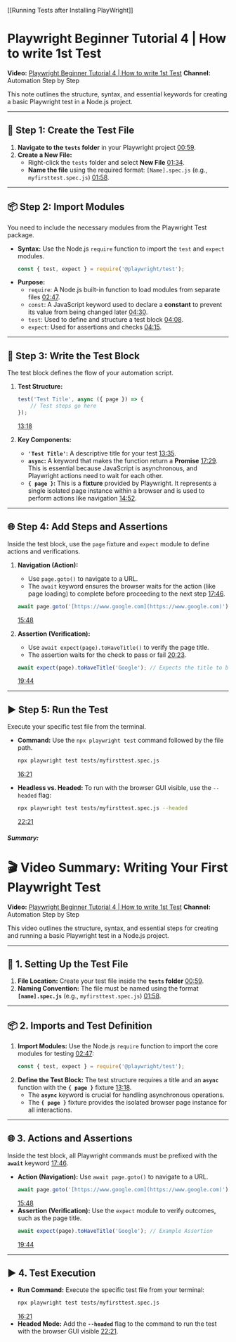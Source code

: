 [[Running Tests after Installing PlayWright]]
# Playwright Beginner Tutorial 4 | How to write 1st Test

**Video:** [Playwright Beginner Tutorial 4 | How to write 1st Test](https://youtu.be/wuWLpsRwB5o)
**Channel:** Automation Step by Step

This note outlines the structure, syntax, and essential keywords for creating a basic Playwright test in a Node.js project.

---

## 📝 Step 1: Create the Test File

1.  **Navigate to the `tests` folder** in your Playwright project [00:59](https://youtu.be/wuWLpsRwB5o?t=59).
2.  **Create a New File:**
    * Right-click the `tests` folder and select **New File** [01:34](https://youtu.be/wuWLpsRwB5o?t=94).
    * **Name the file** using the required format: `[Name].spec.js` (e.g., `myfirsttest.spec.js`) [01:58](https://youtu.be/wuWLpsRwB5o?t=118).

---

## 📦 Step 2: Import Modules

You need to include the necessary modules from the Playwright Test package.

* **Syntax:** Use the Node.js `require` function to import the `test` and `expect` modules.
    ```javascript
    const { test, expect } = require('@playwright/test');
    ```
* **Purpose:**
    * `require`: A Node.js built-in function to load modules from separate files [02:47](https://youtu.be/wuWLpsRwB5o?t=167).
    * `const`: A JavaScript keyword used to declare a **constant** to prevent its value from being changed later [04:30](https://youtu.be/wuWLpsRwB5o?t=270).
    * `test`: Used to define and structure a test block [04:08](https://youtu.be/wuWLpsRwB5o?t=248).
    * `expect`: Used for assertions and checks [04:15](https://youtu.be/wuWLpsRwB5o?t=255).

---

## 📜 Step 3: Write the Test Block

The test block defines the flow of your automation script.

1.  **Test Structure:**
    ```javascript
    test('Test Title', async ({ page }) => {
        // Test steps go here
    });
    ```
    [13:18](https://youtu.be/wuWLpsRwB5o?t=798)

2.  **Key Components:**
    * **`'Test Title'`:** A descriptive title for your test [13:35](https://youtu.be/wuWLpsRwB5o?t=815).
    * **`async`:** A keyword that makes the function return a **Promise** [17:29](https://youtu.be/wuWLpsRwB5o?t=1049). This is essential because JavaScript is asynchronous, and Playwright actions need to wait for each other.
    * **`{ page }`:** This is a **fixture** provided by Playwright. It represents a single isolated page instance within a browser and is used to perform actions like navigation [14:52](https://youtu.be/wuWLpsRwB5o?t=892).

---

## 🌐 Step 4: Add Steps and Assertions

Inside the test block, use the `page` fixture and `expect` module to define actions and verifications.

1.  **Navigation (Action):**
    * Use `page.goto()` to navigate to a URL.
    * The `await` keyword ensures the browser waits for the action (like page loading) to complete before proceeding to the next step [17:46](https://youtu.be/wuWLpsRwB5o?t=1066).
    ```javascript
    await page.goto('[https://www.google.com](https://www.google.com)'); // Example URL
    ```
    [15:48](https://youtu.be/wuWLpsRwB5o?t=948)

2.  **Assertion (Verification):**
    * Use `await expect(page).toHaveTitle()` to verify the page title.
    * The assertion waits for the check to pass or fail [20:23](https://youtu.be/wuWLpsRwB5o?t=1223).
    ```javascript
    await expect(page).toHaveTitle('Google'); // Expects the title to be 'Google'
    ```
    [19:44](https://youtu.be/wuWLpsRwB5o?t=1184)

---

## ▶️ Step 5: Run the Test

Execute your specific test file from the terminal.

* **Command:** Use the `npx playwright test` command followed by the file path.
    ```bash
    npx playwright test tests/myfirsttest.spec.js
    ```
    [16:21](https://youtu.be/wuWLpsRwB5o?t=981)

* **Headless vs. Headed:** To run with the browser GUI visible, use the `--headed` flag:
    ```bash
    npx playwright test tests/myfirsttest.spec.js --headed 
    ```
    [22:21](https://youtu.be/wuWLpsRwB5o?t=1341)
##### Summary:
# 🎬 Video Summary: Writing Your First Playwright Test

**Video:** [Playwright Beginner Tutorial 4 | How to write 1st Test](https://youtu.be/wuWLpsRwB5o)
**Channel:** Automation Step by Step

This video outlines the structure, syntax, and essential steps for creating and running a basic Playwright test in a Node.js project.

---

## 📝 1. Setting Up the Test File

1.  **File Location:** Create your test file inside the **`tests` folder** [00:59](https://youtu.be/wuWLpsRwB5o?t=59).
2.  **Naming Convention:** The file must be named using the format **`[name].spec.js`** (e.g., `myfirsttest.spec.js`) [01:58](https://youtu.be/wuWLpsRwB5o?t=118).

---

## 📦 2. Imports and Test Definition

1.  **Import Modules:** Use the Node.js `require` function to import the core modules for testing [02:47](https://youtu.be/wuWLpsRwB5o?t=167):
    ```javascript
    const { test, expect } = require('@playwright/test');
    ```
2.  **Define the Test Block:** The test structure requires a title and an **`async`** function with the **`{ page }`** fixture [13:18](https://youtu.be/wuWLpsRwB5o?t=798).
    * The **`async`** keyword is crucial for handling asynchronous operations.
    * The **`{ page }`** fixture provides the isolated browser page instance for all interactions.

---

## 🌐 3. Actions and Assertions

Inside the test block, all Playwright commands must be prefixed with the **`await`** keyword [17:46](https://youtu.be/wuWLpsRwB5o?t=1066).

* **Action (Navigation):** Use `await page.goto()` to navigate to a URL.
    ```javascript
    await page.goto('[https://www.google.com](https://www.google.com)'); // Example Action
    ```
    [15:48](https://youtu.be/wuWLpsRwB5o?t=948)
* **Assertion (Verification):** Use the `expect` module to verify outcomes, such as the page title.
    ```javascript
    await expect(page).toHaveTitle('Google'); // Example Assertion
    ```
    [19:44](https://youtu.be/wuWLpsRwB5o?t=1184)

---

## ▶️ 4. Test Execution

* **Run Command:** Execute the specific test file from your terminal:
    ```bash
    npx playwright test tests/myfirsttest.spec.js 
    ```
    [16:21](https://youtu.be/wuWLpsRwB5o?t=981)
* **Headed Mode:** Add the **`--headed`** flag to the command to run the test with the browser GUI visible [22:21](https://youtu.be/wuWLpsRwB5o?t=1341).